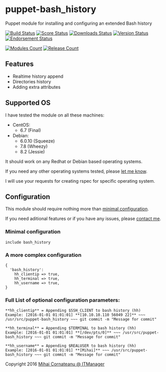 puppet-bash_history
===============
Puppet module for installing and configuring an extended Bash history

[![Build Status](https://img.shields.io/travis/itmanagerro/puppet-bash_history.svg?style=plastic)](https://travis-ci.org/itmanagerro/puppet-bash_history)
[![Score Status](https://img.shields.io/puppetforge/f/itmanagerro/bash_history.svg?style=plastic)](https://forge.puppetlabs.com/itmanagerro/bash_history/scores)
[![Downloads Status](https://img.shields.io/puppetforge/dt/itmanagerro/bash_history.svg?style=plastic)](https://forge.puppetlabs.com/itmanagerro/bash_history)
[![Version Status](https://img.shields.io/puppetforge/v/itmanagerro/bash_history.svg?style=plastic)](https://forge.puppetlabs.com/itmanagerro/bash_history/changelog)
[![Endorsement Status](https://img.shields.io/puppetforge/e/itmanagerro/bash_history.svg?style=plastic)](https://forge.puppetlabs.com/itmanagerro/puppet-bash_history)

[![Modules Count](https://img.shields.io/puppetforge/mc/itmanagerro.svg?style=plastic)](https://forge.puppetlabs.com/itmanagerro)
[![Release Count](https://img.shields.io/puppetforge/rc/itmanagerro.svg?style=plastic)](https://forge.puppetlabs.com/itmanagerro)

## Features
- Realtime history append
- Directories history
- Adding extra attributes

## Supported OS
I have tested the module on all these machines:

- CentOS:
  - 6.7 (Final)
- Debian:
  - 6.0.10 (Squeeze)
  - 7.8 (Wheezy)
  - 8.2 (Jessie)

It should work on any Redhat or Debian based operating systems.

If you need any other operating systems tested, please [let me know](https://github.com/itmanagerro/puppet-bash_history/issues/new).

I will use your requests for creating rspec for specific operating system.

## Configuration
This module should require nothing more than [minimal configuration](#minimal-configuration).

If you need aditional features or if you have any issues, please [contact me](https://github.com/itmanagerro/puppet-bash_history/issues/new).
### Minimal configuration
```
include bash_history
```

### A more complex configuration
```
{
  'bash_history':
    hh_clientip => true,
    hh_terminal => true,
    hh_username => true,
}
```
### Full List of optional configuration parameters:

```
**hh_clientip** = Appending $SSH_CLIENT to bash history (hh)
Example: [2016-01-01 01:01:01] **[10.10.10.110 56049 22]** ~~~ /usr/src/puppet-bash_history ~~~ git commit -m "Message for commit"

**hh_terminal** = Appending $TERMINAL to bash history (hh)
Example: [2016-01-01 01:01:01] **[/dev/pts/0]** ~~~ /usr/src/puppet-bash_history ~~~ git commit -m "Message for commit"

**hh_username** = Appending $REALUSER to bash history (hh)
Example: [2016-01-01 01:01:01] **[Mihai]** ~~~ /usr/src/puppet-bash_history ~~~ git commit -m "Message for commit"
```

Copyright 2016 [Mihai Cornateanu @ ITManager](http://www.itmanager.ro)
